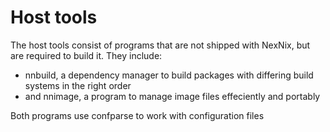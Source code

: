 # Host tools
The host tools consist of programs that are not shipped with NexNix, but are required to build it. They include:
- nnbuild, a dependency manager to build packages with differing build systems in the right order
- and nnimage, a program to manage image files effeciently and portably

Both programs use confparse to work with configuration files
